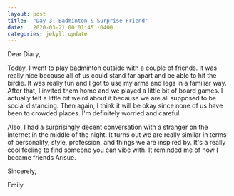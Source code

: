 ```yaml
---
layout: post
title:  "Day 3: Badminton & Surprise Friend"
date:   2020-03-21 00:01:45 -0400
categories: jekyll update
---
```


Dear Diary,

Today, I went to play badminton outside with a couple of friends. It was really nice because all of us could stand far apart and be able to
hit the birdie. It was really fun and I got to use my arms and legs in a familiar way. After that, I invited them home and we played a little
bit of board games. I actually felt a little bit weird about it because we are all supposed to be social distancing. Then again, I think it 
will be okay since none of us have been to crowded places. I'm definitely worried and careful.

Also, I had a surprisingly decent conversation with a stranger on the internet in the middle of the night. It turns out we are really similar
in terms of personality, style, profession, and things we are inspired by. It's a really cool feeling to find someone you can vibe with. It 
reminded me of how I became friends Arisue. 

Sincerely,

Emily